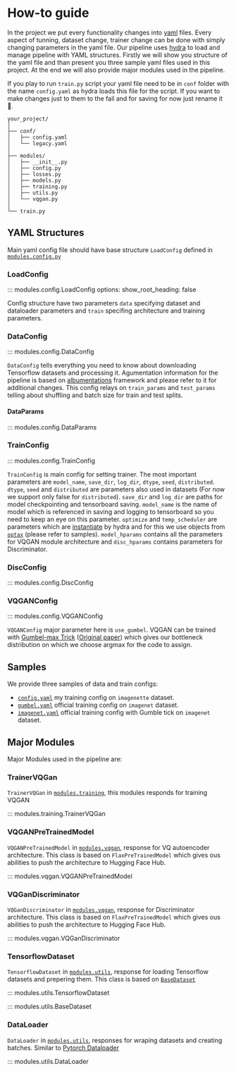 # How-to guide

In the project we put every functionality changes into [yaml](https://en.wikipedia.org/wiki/YAML) files. Every aspect of tunning, dataset change, trainer change can be done with simply changing parameters in the yaml file. Our pipeline uses [hydra](https://hydra.cc) to load and manage pipeline with YAML structures. Firstly we will show you structure of the yaml file and than present you three sample yaml files used in this project. At the end we will also provide major modules used in the pipeline.

If you play to run `train.py` script your yaml file need to be in `conf` folder with the name `config.yaml` as hydra loads this file for the script. If you want to make changes just to them to the fail and for saving for now just rename it 🥸.

    your_project/
    │
    ├── conf/
    │   ├── config.yaml
    │   └── legacy.yaml
    │
    ├── modules/
    │   ├── __init__.py
    │   ├── config.py
    │   ├── losses.py
    │   ├── models.py
    │   ├── training.py
    │   ├── utils.py
    │   └── vqgan.py
    │
    └── train.py

## YAML Structures

Main yaml config file should have base structure `LoadConfig` defined in [`modules.config.py`](https://github.com/WolodjaZ/jax-vqgan/blob/e67c52cbb02fc39fbbfacc1ad06f40e6a7d53a79/modules/config.py#L238)

### LoadConfig

::: modules.config.LoadConfig
    options:
        show_root_heading: false

Config structure have two parameters `data` specifying dataset and dataloader parameters and `train` specifing architecture and training parameters.

### DataConfig

::: modules.config.DataConfig

`DataConfig` tells everything you need to know about downloading Tensorflow datasets and processing it. Agumentation information for the pipeline is based on [albumentations](https://albumentations.ai) framework and please refer to it for additional changes. This config relays on `train_params` and `test_params` telling about shuffling and batch size for train and test splits.

#### DataParams

::: modules.config.DataParams

### TrainConfig

::: modules.config.TrainConfig

`TrainConfig` is main config for setting trainer. The most important parameters are `model_name`, `save_dir`, `log_dir`, `dtype`, `seed`, `distributed`. `dtype`, `seed` and `distributed` are parameters also used in datasets (For now we support only false for `distributed`). `save_dir` and `log_dir` are paths for model checkpointing and tensorboard saving. `model_name` is the name of model which is referenced in saving and logging to tensorboard so you need to keep an eye on this parameter. `optimize` and `temp_scheduler` are parameters which are [instantiate](https://hydra.cc/docs/advanced/instantiate_objects/overview/) by hydra and for this we use objects from [`optax`](https://optax.readthedocs.io/en/latest/) (please refer to samples). `model_hparams` contains all the parameters for VQGAN module architecture and `disc_hparams` contains parameters for Discriminator.

### DiscConfig

::: modules.config.DiscConfig

### VQGANConfig

::: modules.config.VQGANConfig

`VQGANConfig` major parameter here is `use_gumbel`. VQGAN can be trained with [Gumbel-max Trick](https://arxiv.org/pdf/2110.01515.pdf) ([Original paper](https://arxiv.org/pdf/1611.01144.pdf)) which gives our bottleneck distribution on which we choose argmax for the code to assign.

## Samples

We provide three samples of data and train configs:
- [`config.yaml`](https://github.com/WolodjaZ/jax-vqgan/blob/main/conf/config.yaml) my training config on `imagenette` dataset.
- [`gumbel.yaml`](https://github.com/WolodjaZ/jax-vqgan/blob/main/conf/gumbel.yaml) official training config on `imagenet` dataset.
- [`imagenet.yaml`](https://github.com/WolodjaZ/jax-vqgan/blob/main/conf/imagenet.yaml) official training config with Gumble tick on `imagenet` dataset.

## Major Modules

Major Modules used in the pipeline are:

### TrainerVQGan

`TrainerVQGan` in [`modules.training`](https://github.com/WolodjaZ/jax-vqgan/blob/e67c52cbb02fc39fbbfacc1ad06f40e6a7d53a79/modules/training.py#L329), this modules responds for training VQGAN

::: modules.training.TrainerVQGan

### VQGANPreTrainedModel

`VQGANPreTrainedModel` in [`modules.vqgan`](https://github.com/WolodjaZ/jax-vqgan/blob/e67c52cbb02fc39fbbfacc1ad06f40e6a7d53a79/modules/vqgan.py#L322), response for VQ autoencoder architecture. This class is based on `FlaxPreTrainedModel` which gives ous abilities to push the architecture to Hugging Face Hub.

::: modules.vqgan.VQGANPreTrainedModel

### VQGanDiscriminator

`VQGanDiscriminator` in [`modules.vqgan`](https://github.com/WolodjaZ/jax-vqgan/blob/e67c52cbb02fc39fbbfacc1ad06f40e6a7d53a79/modules/vqgan.py#L613), response for Discriminator architecture. This class is based on `FlaxPreTrainedModel` which gives ous abilities to push the architecture to Hugging Face Hub.

::: modules.vqgan.VQGanDiscriminator

### TensorflowDataset

`TensorflowDataset` in [`modules.utils`](https://github.com/WolodjaZ/jax-vqgan/blob/e67c52cbb02fc39fbbfacc1ad06f40e6a7d53a79/modules/utils.py#L162), response for loading Tensorflow datasets and prepering them. This class is based on [`BaseDataset`](https://github.com/WolodjaZ/jax-vqgan/blob/e67c52cbb02fc39fbbfacc1ad06f40e6a7d53a79/modules/utils.py#L72)

::: modules.utils.TensorflowDataset

::: modules.utils.BaseDataset

### DataLoader

`DataLoader` in [`modules.utils`](https://github.com/WolodjaZ/jax-vqgan/blob/e67c52cbb02fc39fbbfacc1ad06f40e6a7d53a79/modules/utils.py#L185), responses for wraping datasets and creating batches. Similar to [Pytorch Dataloader](https://pytorch.org/docs/stable/data.html#torch.utils.data.DataLoader)

::: modules.utils.DataLoader
